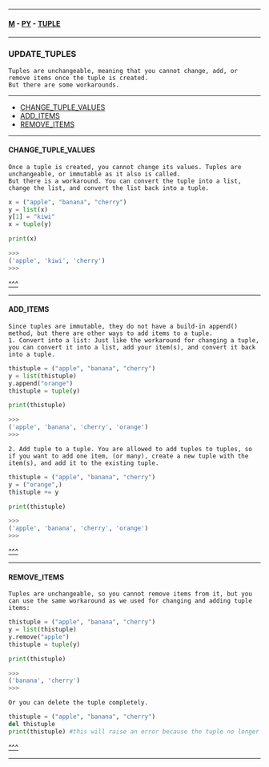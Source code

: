 
---

#### [M](https://github.com/ttltrk/TTT/blob/master/menu.md) - [PY](https://github.com/ttltrk/TTT/blob/master/PY/PY.md) - [TUPLE](https://github.com/ttltrk/TTT/blob/master/PY/ARRAYS/TUPLE/TUPLE.md)

---

### UPDATE_TUPLES

```
Tuples are unchangeable, meaning that you cannot change, add, or remove items once the tuple is created.
But there are some workarounds.
```

---

* [CHANGE_TUPLE_VALUES](#CHANGE_TUPLE_VALUES)
* [ADD_ITEMS](#ADD_ITEMS)
* [REMOVE_ITEMS](#REMOVE_ITEMS)

---

#### CHANGE_TUPLE_VALUES

```
Once a tuple is created, you cannot change its values. Tuples are unchangeable, or immutable as it also is called.
But there is a workaround. You can convert the tuple into a list, change the list, and convert the list back into a tuple.
```

```py
x = ("apple", "banana", "cherry")
y = list(x)
y[1] = "kiwi"
x = tuple(y)

print(x)

>>>
('apple', 'kiwi', 'cherry')
>>>
```

[^^^](#UPDATE_TUPLES)

---

#### ADD_ITEMS

```
Since tuples are immutable, they do not have a build-in append() method, but there are other ways to add items to a tuple.
1. Convert into a list: Just like the workaround for changing a tuple, you can convert it into a list, add your item(s), and convert it back into a tuple.
```

```py
thistuple = ("apple", "banana", "cherry")
y = list(thistuple)
y.append("orange")
thistuple = tuple(y)

print(thistuple)

>>>
('apple', 'banana', 'cherry', 'orange')
>>>
```

```
2. Add tuple to a tuple. You are allowed to add tuples to tuples, so if you want to add one item, (or many), create a new tuple with the item(s), and add it to the existing tuple.
```

```py
thistuple = ("apple", "banana", "cherry")
y = ("orange",)
thistuple += y

print(thistuple)

>>>
('apple', 'banana', 'cherry', 'orange')
>>>
```

[^^^](#UPDATE_TUPLES)

---

#### REMOVE_ITEMS

```
Tuples are unchangeable, so you cannot remove items from it, but you can use the same workaround as we used for changing and adding tuple items:
```

```py
thistuple = ("apple", "banana", "cherry")
y = list(thistuple)
y.remove("apple")
thistuple = tuple(y)

print(thistuple)

>>>
('banana', 'cherry')
>>>
```

```
Or you can delete the tuple completely.
```

```py
thistuple = ("apple", "banana", "cherry")
del thistuple
print(thistuple) #this will raise an error because the tuple no longer exists
```

[^^^](#UPDATE_TUPLES)

---
